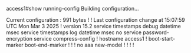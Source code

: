 access1#show running-config
Building configuration...

Current configuration : 991 bytes
!
! Last configuration change at 15:07:59 UTC Mon Mar 3 2025
!
version 15.2
service timestamps debug datetime msec
service timestamps log datetime msec
no service password-encryption
service compress-config
!
hostname access1
!
boot-start-marker
boot-end-marker
!
!
!
no aaa new-model
!
!
!
!